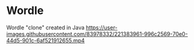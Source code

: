 # Wordle
Wordle "clone" created in Java
https://user-images.githubusercontent.com/83978332/221383961-996c2569-70e0-44d5-901c-6af521912655.mp4


